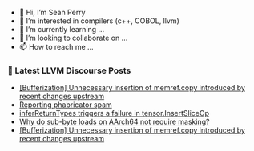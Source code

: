 - 👋 Hi, I’m Sean Perry
- 👀 I’m interested in compilers (c++, COBOL, llvm)
- 🌱 I’m currently learning ...
- 💞️ I’m looking to collaborate on ...
- 📫 How to reach me ...

<!---
s66perry/s66perry is a ✨ special ✨ repository because its `README.md` (this file) appears on your GitHub profile.
You can click the Preview link to take a look at your changes.
--->
### 📕 Latest LLVM Discourse Posts

<!-- DISCOURSE-LLVM:START -->
- [[Bufferization] Unnecessary insertion of memref.copy introduced by recent changes upstream](https://discourse.llvm.org/t/bufferization-unnecessary-insertion-of-memref-copy-introduced-by-recent-changes-upstream/68308#post_2)
- [Reporting phabricator spam](https://discourse.llvm.org/t/reporting-phabricator-spam/68204#post_5)
- [inferReturnTypes triggers a failure in tensor.InsertSliceOp](https://discourse.llvm.org/t/inferreturntypes-triggers-a-failure-in-tensor-insertsliceop/68001#post_12)
- [Why do sub-byte loads on AArch64 not require masking?](https://discourse.llvm.org/t/why-do-sub-byte-loads-on-aarch64-not-require-masking/68309#post_1)
- [[Bufferization] Unnecessary insertion of memref.copy introduced by recent changes upstream](https://discourse.llvm.org/t/bufferization-unnecessary-insertion-of-memref-copy-introduced-by-recent-changes-upstream/68308#post_1)
<!-- DISCOURSE-LLVM:END -->
